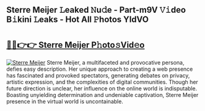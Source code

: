 ## Sterre Meijer 𝙻eaked 𝙽u𝚍e - Part-m9V 𝚅𝚒deo B𝚒kini 𝙻eaks - Hot All 𝙿hotos YIdVO

# <h2><a href="http://ld39ft7.urlbe.top/?page=Sterre+Meijer">🔗🔗👉👉 Sterre Meijer P𝚑oto𝚜Vid𝚎o</a></h2>

[![Sterre Meijer](https://i.imgur.com/eBuTRDB.gif)](http://ld39ft7.urlbe.top/?page=Sterre+Meijer)
Sterre Meijer, a multifaceted and provocative persona, defies easy description. Her unique approach to creating a web presence has fascinated and provoked spectators, generating debates on privacy, artistic expression, and the complexities of digital communities. Though her future direction is unclear, her influence on the online world is indisputable. Boasting unyielding determination and undeniable captivation, Sterre Meijer presence in the virtual world is uncontainable.

